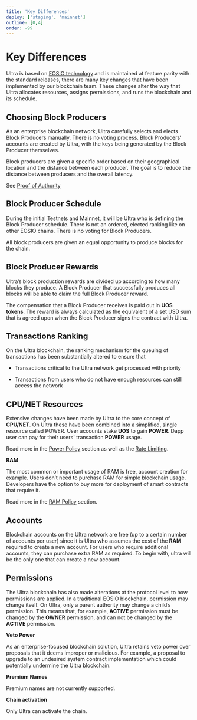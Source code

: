 ```yaml
---
title: 'Key Differences'
deploy: ['staging', 'mainnet']
outline: [0,4]
order: -99
---
```


# Key Differences

Ultra is based on [EOSIO technology](https://github.com/EOSIO) and is maintained at feature parity with the standard releases, there are many key changes that have been implemented by our blockchain team. These changes alter the way that Ultra allocates resources, assigns permissions, and runs the blockchain and its schedule.

## Choosing Block Producers

As an enterprise blockchain network, Ultra carefully selects and elects Block Producers manually. There is no voting process. Block Producers' accounts are created by Ultra, with the keys being generated by the Block Producer themselves.

Block producers are given a specific order based on their geographical location and the distance between each producer. The goal is to reduce the distance between producers and the overall latency.

See [Proof of Authority](../Blockchains/consensus.md#proof-of-authority-poa)

## Block Producer Schedule

During the initial Testnets and Mainnet, it will be Ultra who is defining the Block Producer schedule. There is not an ordered, elected ranking like on other EOSIO chains. There is no voting for Block Producers.

All block producers are given an equal opportunity to produce blocks for the chain.

## Block Producer Rewards

Ultra’s block production rewards are divided up according to how many blocks they produce. A Block Producer that successfully produces all blocks will be able to claim the full Block Producer reward.

The compensation that a Block Producer receives is paid out in **UOS tokens**. The reward is always calculated as the equivalent of a set USD sum that is agreed upon when the Block Producer signs the contract with Ultra.

## Transactions Ranking

On the Ultra blockchain, the ranking mechanism for the queuing of transactions has been substantially altered to ensure that

*   Transactions critical to the Ultra network get processed with priority
    
*   Transactions from users who do not have enough resources can still access the network
    

## CPU/NET Resources

Extensive changes have been made by Ultra to the core concept of **CPU/NET**. On Ultra these have been combined into a simplified, single resource called POWER. User accounts stake **UOS** to gain **POWER**. Dapp user can pay for their users' transaction **POWER** usage.

Read more in the [Power Policy](./power-resource.md) section as well as the [Rate Limiting](./rate-limiting.md).

**RAM**

The most common or important usage of RAM is free, account creation for example. Users don’t need to purchase RAM for simple blockchain usage. Developers have the option to buy more for deployment of smart contracts that require it.

Read more in the [RAM Policy](./ram-policy.md) section.

## Accounts

Blockchain accounts on the Ultra network are free (up to a certain number of accounts per user) since it is Ultra who assumes the cost of the **RAM** required to create a new account. For users who require additional accounts, they can purchase extra RAM as required. To begin with, ultra will be the only one that can create a new account.

## Permissions

The Ultra blockchain has also made alterations at the protocol level to how permissions are applied. In a traditional EOSIO blockchain, permission may change itself. On Ultra, only a parent authority may change a child’s permission. This means that, for example, **ACTIVE** permission must be changed by the **OWNER** permission, and can not be changed by the **ACTIVE** permission.

**Veto Power**

As an enterprise-focused blockchain solution, Ultra retains veto power over proposals that it deems improper or malicious. For example, a proposal to upgrade to an undesired system contract implementation which could potentially undermine the Ultra blockchain.

**Premium Names**

Premium names are not currently supported.

**Chain activation**

Only Ultra can activate the chain.
